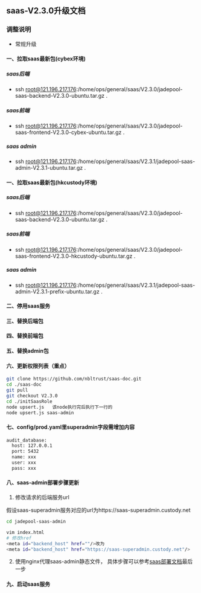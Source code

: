 ## saas-V2.3.0升级文档
### 调整说明
- 常规升级      
#### 一、拉取saas最新包(cybex环境)
##### saas后端
- ssh root@121.196.217.176:/home/ops/general/saas/V2.3.0/jadepool-saas-backend-V2.3.0-ubuntu.tar.gz .
##### saas前端
- ssh root@121.196.217.176:/home/ops/general/saas/V2.3.0/jadepool-saas-frontend-V2.3.0-cybex-ubuntu.tar.gz .
##### saas admin
- ssh root@121.196.217.176:/home/ops/general/saas/V2.3.1/jadepool-saas-admin-V2.3.1-ubuntu.tar.gz .
#### 一、拉取saas最新包(hkcustody环境)
##### saas后端
- ssh root@121.196.217.176:/home/ops/general/saas/V2.3.0/jadepool-saas-backend-V2.3.0-ubuntu.tar.gz .
##### saas前端
- ssh root@121.196.217.176:/home/ops/general/saas/V2.3.0/jadepool-saas-frontend-V2.3.0-hkcustody-ubuntu.tar.gz .
##### saas admin
- ssh root@121.196.217.176:/home/ops/general/saas/V2.3.1/jadepool-saas-admin-V2.3.1-prefix-ubuntu.tar.gz .
#### 二、停用saas服务
#### 三、替换后端包
#### 四、替换前端包
#### 五、替换admin包
#### 六、更新权限列表（重点）
```bash
git clone https://github.com/nbltrust/saas-doc.git
cd ./saas-doc
git pull
git checkout V2.3.0
cd ./initSaasRole
node upsert.js   该node执行完后执行下一行的
node upsert.js saas-admin
```
#### 七、config/prod.yaml里superadmin字段需增加内容
```bash
audit_database:
  host: 127.0.0.1
  port: 5432
  name: xxx
  user: xxx
  pass: xxx
```
#### 八、saas-admin部署步骤更新

1. 修改请求的后端服务url

假设saas-superadmin服务对应的url为https://saas-superadmin.custody.net
```bash
cd jadepool-saas-admin

vim index.html
# 修改href
<meta id="backend_host" href=""/>改为
<meta id="backend_host" href="https://saas-superadmin.custody.net"/>
```

2. 使用nginx代理saas-admin静态文件， 具体步骤可以参考[saas部署文档](https://github.com/nbltrust/saas-doc/blob/master/Chinese/saas%E9%83%A8%E7%BD%B2%E6%96%87%E6%A1%A3.md)最后一步

#### 九、启动saas服务



